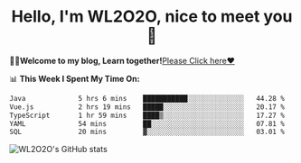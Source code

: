 <h1 align = "center">Hello, I'm WL2O2O, nice to meet you 👋</h1>

🧑‍💻**Welcome to my blog, Learn together!**[Please Click here❤️](https://wl2o2o.github.io)

📊 **This Week I Spent My Time On:**
<!--START_SECTION:waka-->

```txt
Java             5 hrs 6 mins    ███████████░░░░░░░░░░░░░░   44.28 %
Vue.js           2 hrs 19 mins   █████░░░░░░░░░░░░░░░░░░░░   20.17 %
TypeScript       1 hr 59 mins    ████▒░░░░░░░░░░░░░░░░░░░░   17.27 %
YAML             54 mins         ██░░░░░░░░░░░░░░░░░░░░░░░   07.81 %
SQL              20 mins         ▓░░░░░░░░░░░░░░░░░░░░░░░░   03.01 %
```

<!--END_SECTION:waka-->

![WL2O2O's GitHub stats](https://github-readme-stats.vercel.app/api?username=WL2O2O&show_icons=true)


<!--
**WL2O2O/WL2O2O** is a ✨ _special_ ✨ repository because its `README.md` (this file) appears on your GitHub profile.

Here are some ideas to get you started:

- 🔭 I’m currently working on ...
- 🌱 I’m currently learning ...
- 👯 I’m looking to collaborate on ...
- 🤔 I’m looking for help with ...
- 💬 Ask me about ...
- 📫 How to reach me: ...
- 😄 Pronouns: ...
- ⚡ Fun fact: ...
-->

